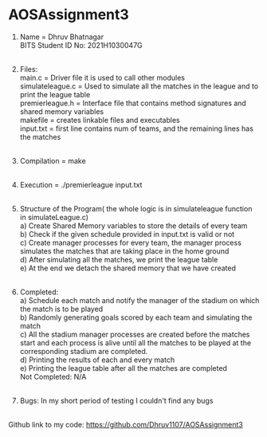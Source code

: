 # AOSAssignment3
1) Name = Dhruv Bhatnagar<br />
   BITS Student ID No: 2021H1030047G<br /><br />
2) Files:<br />
	main.c = Driver file it is used to call other modules<br />
	simulateleague.c = Used to simulate all the matches in the league and to print the league table<br />
	premierleague.h = Interface file that contains method signatures and shared memory variables<br />
	makefile = creates linkable files and executables<br />
	input.txt = first line contains num of teams, and the remaining lines has the matches<br />
	<br />
3) Compilation = make<br /><br />

4) Execution = ./premierleague input.txt<br /><br />
	
5) Structure of the Program( the whole logic is in simulateleague function in simulateLeague.c)<br />
	a)	Create Shared Memory variables to store the details of every team<br />
	b)	Check if the given schedule provided in input.txt is valid or not<br />
	c)	Create manager processes for every team, the manager process simulates the matches that are taking place in the home ground<br />
	d)	After simulating all the matches, we print the league table<br />
	e)	At the end we detach the shared memory that we have created<br /><br />

6) Completed:<br />
	a) Schedule each match and notify the manager of the stadium on which the match is to be played<br />
	b) Randomly generating goals scored by each team and simulating the match<br />
	c) All the stadium manager processes are created before the matches start and each process is alive until all the matches to be played at the corresponding stadium are completed.<br />
	d) Printing the results of each and every match<br />
	e) Printing the league table after all the matches are completed<br />
   Not Completed: N/A<br /><br />
   
8) Bugs: In my short period of testing I couldn't find any bugs<br /><br />

Github link to my code: https://github.com/Dhruv1107/AOSAssignment3


		
			

